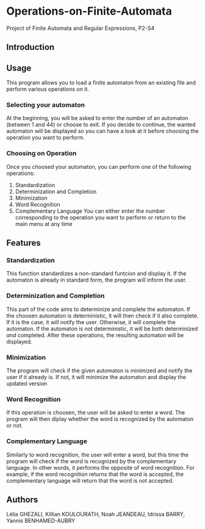 # Operations-on-Finite-Automata
Project of Finite Automata and Regular Expressions, P2-S4


## Introduction 



## Usage

This program allows you to load a finite automaton from an existing file and perform various operations on it.

### Selecting your automaton
At the beginning, you will be asked to enter the number of an automaton (between 1 and 44) or choose to exit. If you decide to continue, the wanted automaton will be displayed so you can have a look at it before choosing the operation you want to perform.

### Choosing on Operation
Once you choosed your automaton, you can perform one of the following operations: 
  1. Standardization
  2. Determinization and Completion
  3. Minimization
  4. Word Recognition
  5. Complementary Language
You can either enter the number corresponding to the operation you want to perform or return to the main menu at any time

## Features
### Standardization
This function standardizes a non-standard funtcion and display it. If the automaton is already in standard form, the program will inform the user.

### Determinization and Completion
This part of the code aims to determinize and complete the automaton. If the choosen automaton is deterministic, it will then check if it also complete. If it is the case, it will notify the user. Otherwise, it will complete the automaton. If the automaton is not deterministic, it will be both determinized *and* completed. After these operations, the resulting automaton will be displayed.

### Minimization
The program will check if the given automaton is minimized and notify the user if it already is. If not, it will minimize the automaton and display the updated version

### Word Recognition
If this operation is choosen, the user will be asked to enter a word. The program will then diplay whether the word is recognized by the automaton or not.

### Complementary Language
Similarly to word recognition, the user will enter a word, but this time the program will check if the word is recognized by the complementary language. In other words, it performs the opposite of word recognition. For example, if the word recognition returns that the word is accepted, the complementary language will return that the word is not accepted.



## Authors
Lélia GHEZALI, Killian KOULOURATH, Noah JEANDEAU, Idrissa BARRY, Yannis BENHAMED-AUBRY

